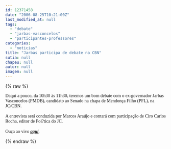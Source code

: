 ```yaml
---
id: 12371458
date: "2006-08-25T10:21:00Z"
last_modified_at: null
tags:
  - "debate"
  - "jarbas-vasconcelos"
  - "participantes-professores"
categories:
  - "noticias"
title: "Jarbas participa de debate na CBN"
sutia: null
chapeu: null
autor: null
imagem: null
---
```

{% raw %}
<p><FONT face=Verdana>Daqui a pouco, da 10h30 às 11h30, teremos um bom debate com o ex-governador Jarbas Vasconcelos (PMDB), candidato ao Senado na chapa de Mendonça Filho (PFL), na JC/CBN.<BR><BR>A entrevista será conduzida por Marcos Araújo e contará com participação de Ciro Carlos Rocha, editor de Pol?tica do JC.<BR><BR>Ouça ao vivo <STRONG><EM><U><A href=\"https://jc3.uol.com.br/cbnrecife/\" target=_blank>aqui</A></U></EM></STRONG>.</FONT> </p>
{% endraw %}